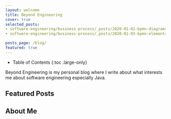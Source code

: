 ```yaml
---
layout: welcome
title: Beyond Engineering
cover: true
selected_posts:
- software-engineering/business-process/_posts/2020-01-02-bpmn-diagrams.md
- software-engineering/business-process/_posts/2020-01-03-bpmn-elements.md

posts_page: /blog/
featured: true
---
```


- Table of Contents
{:toc .large-only}

Beyond Engineering is my personal blog where I write about what interests me about software engineering especially Java.

## Featured Posts
<!--posts-->

## About Me
<!--author-->